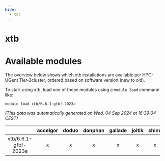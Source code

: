 ```yaml
---
hide:
  - toc
---
```


xtb
===

# Available modules


The overview below shows which xtb installations are available per HPC-UGent Tier-2cluster, ordered based on software version (new to old).

To start using xtb, load one of these modules using a `module load` command like:

```shell
module load xtb/6.6.1-gfbf-2023a
```

*(This data was automatically generated on Wed, 04 Sep 2024 at 16:39:04 CEST)*  

| |accelgor|doduo|donphan|gallade|joltik|shinx|skitty|
| :---: | :---: | :---: | :---: | :---: | :---: | :---: | :---: |
|xtb/6.6.1-gfbf-2023a|x|x|x|x|x|x|x|
